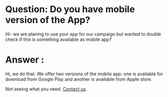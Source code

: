 # Question: Do you have mobile version of the App?
Hi- we are planing to use your app for our campaign but wanted to double check if this is something available as mobile app?

# Answer : 
Hi, we do that. We offer two versions of the mobile app: one is available for download from Google Play and another is available from Apple store. 

Not seeing what you need.  [Contact us](../../contact/index.md).


